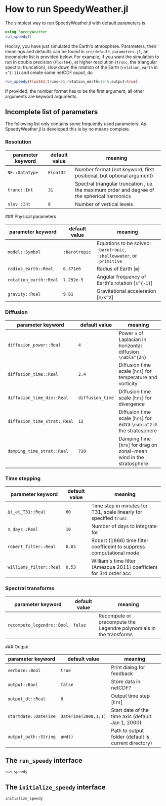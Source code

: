 # How to run SpeedyWeather.jl

The simplest way to run SpeedyWeather.jl with default parameters is

```julia
using SpeedyWeather
run_speedy()
```

Hooray, you have just simulated the Earth's atmosphere. Parameters, their meanings and
defaults can be found in `src/default_parameters.jl`, an incomplete list is provided below.
For example, if you want the simulation to run in double precision (`Float64`), at higher
resolution (`trunc`, the triangular spectral truncation), slow down the rotation of the Earth
(`rotation_earth` in ``s^{-1}``) and create some netCDF ouput, do

```julia
run_speedy(Float64,trunc=85,rotation_earth=1e-5,output=true)
```

If provided, the number format has to be the first argument, all other arguments are keyword arguments.

## Incomplete list of parameters

The following list only contains some frequently used parameters. As SpeedyWeather.jl is
developed this is by no means complete.


### Resolution

| parameter keyword | default value | meaning   |
| ----------------- | ------------- | --------- |
| `NF::DataType`    | `Float32`     | Number format (not keyword, first positional, but optional argument) |
| `trunc::Int`      | `31`          | Spectral triangular truncation , i.e. the maximum order and degree of the spherical harmonics | 
| `nlev::Int`       | `8`           | Number of vertical levels |


### Physical parameters

| parameter keyword | default value | meaning   |
| ----------------- | ------------- | --------- |
| `model::Symbol`   | `:barotropic` | Equations to be solved: `:barotropic`, `:shallowwater`, or `:primitive` |
| `radius_earth::Real`  | `6.371e6` | Radius of Earth [``m``] |
| `rotation_earth::Real`| `7.292e-5`| Angular frequency of Earth's rotation [``s^{-1}``] |
| `gravity::Real`   | `9.81`        | Gravitational acceleration [``m/s^2``] |


### Diffusion

| parameter keyword | default value | meaning   |
| ----------------- | ------------- | --------- |
| `diffusion_power::Real` | `4`     | Power `n` of Laplacian in horizontal diffusion ``\nabla^{2n}`` |
| `diffusion_time::Real` | `2.4`    | Diffusion time scale [``hrs``] for temperature and vorticity |
| `diffusion_time_div::Real` | `diffusion_time` | Diffusion time scale [``hrs``] for divergence |      
| `diffusion_time_strat::Real` | `12`           | Diffusion time scale [``hrs``] for extra ``\nabla^2`` in the stratosphere |
| `damping_time_strat::Real` | `720`            | Damping time [``hrs``] for drag on zonal-mean wind in the stratosphere |


### Time stepping

| parameter keyword | default value | meaning   |
| ----------------- | ------------- | --------- |
| `Δt_at_T31::Real` | `60`          | Time step in minutes for T31, scale linearly for specified `trunc` |
| `n_days::Real`    | `10`          | Number of days to integrate for |
| `robert_filter::Real` | `0.05`    | Robert (1966) time filter coefficeint to suppress computational mode |
| `williams_filter::Real` | `0.53`  | William's time filter (Amezcua 2011) coefficient for 3rd order acc |


### Spectral transforms

| parameter keyword | default value | meaning   |
| ----------------- | ------------- | --------- |
| `recompute_legendre::Bool` | `false` | Recompute or precompute the Legendre polynomials in the transforms |


### Output

| parameter keyword | default value | meaning   |
| ----------------- | ------------- | --------- |
| `verbose::Bool`   | `true`        | Print dialog for feedback |
| `output::Bool`    | `false`       | Store data in netCDF? |
| `output_dt::Real` | `6`           | Output time step [``hrs``] |
| `startdate::DateTime` |  `DateTime(2000,1,1)` | Start date of the time axis (default: Jan 1, 2000) |
| `output_path::String`| `pwd()`       | Path to output folder (default is current directory) |


## The `run_speedy` interface

```@docs
run_speedy
```

## The `initialize_speedy` interface

```@docs
initialize_speedy
```